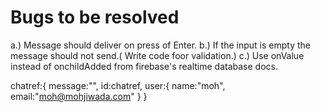 # Bugs to be resolved

a.) Message should deliver on press of Enter.
b.) If the input is empty the message should not send.( Write code foor validation.)
c.) Use onValue instead of onchildAdded from firebase's realtime database docs.

chatref:{
message:"",
id:chatref,
user:{
name:"moh",
email:"moh@mohjiwada.com"
}
}
